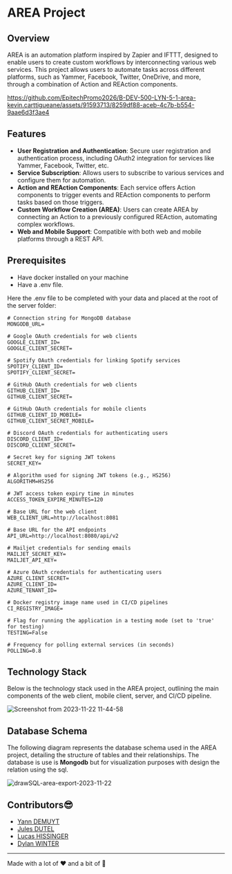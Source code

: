 # AREA Project

## Overview

AREA is an automation platform inspired by Zapier and IFTTT, designed to enable users to create custom workflows by interconnecting various web services. This project allows users to automate tasks across different platforms, such as Yammer, Facebook, Twitter, OneDrive, and more, through a combination of Action and REAction components.

https://github.com/EpitechPromo2026/B-DEV-500-LYN-5-1-area-kevin.carttigueane/assets/91593713/8259df88-aceb-4c7b-b554-9aae6d3f3ae4

## Features

- **User Registration and Authentication**: Secure user registration and authentication process, including OAuth2 integration for services like Yammer, Facebook, Twitter, etc.
- **Service Subscription**: Allows users to subscribe to various services and configure them for automation.
- **Action and REAction Components**: Each service offers Action components to trigger events and REAction components to perform tasks based on those triggers.
- **Custom Workflow Creation (AREA)**: Users can create AREA by connecting an Action to a previously configured REAction, automating complex workflows.
- **Web and Mobile Support**: Compatible with both web and mobile platforms through a REST API.

Prerequisites
-------------

* Have docker installed on your machine
* Have a .env file.

Here the .env file to be completed with your data and placed at the root of the server folder:

```.env
# Connection string for MongoDB database
MONGODB_URL=

# Google OAuth credentials for web clients
GOOGLE_CLIENT_ID=
GOOGLE_CLIENT_SECRET=

# Spotify OAuth credentials for linking Spotify services
SPOTIFY_CLIENT_ID=
SPOTIFY_CLIENT_SECRET=

# GitHub OAuth credentials for web clients
GITHUB_CLIENT_ID=
GITHUB_CLIENT_SECRET=

# GitHub OAuth credentials for mobile clients
GITHUB_CLIENT_ID_MOBILE=
GITHUB_CLIENT_SECRET_MOBILE=

# Discord OAuth credentials for authenticating users
DISCORD_CLIENT_ID=
DISCORD_CLIENT_SECRET=

# Secret key for signing JWT tokens
SECRET_KEY=

# Algorithm used for signing JWT tokens (e.g., HS256)
ALGORITHM=HS256

# JWT access token expiry time in minutes
ACCESS_TOKEN_EXPIRE_MINUTES=120

# Base URL for the web client
WEB_CLIENT_URL=http://localhost:8081

# Base URL for the API endpoints
API_URL=http://localhost:8080/api/v2

# Mailjet credentials for sending emails
MAILJET_SECRET_KEY=
MAILJET_API_KEY=

# Azure OAuth credentials for authenticating users
AZURE_CLIENT_SECRET=
AZURE_CLIENT_ID=
AZURE_TENANT_ID=

# Docker registry image name used in CI/CD pipelines
CI_REGISTRY_IMAGE=

# Flag for running the application in a testing mode (set to 'true' for testing)
TESTING=False

# Frequency for polling external services (in seconds)
POLLING=0.8
```


## Technology Stack

Below is the technology stack used in the AREA project, outlining the main components of the web client, mobile client, server, and CI/CD pipeline.

![Screenshot from 2023-11-22 11-44-58](https://github.com/EpitechPromo2026/B-DEV-500-LYN-5-1-area-kevin.carttigueane/assets/91593713/460b7772-5e55-4c6e-b604-9eccf093b1f3)

## Database Schema

The following diagram represents the database schema used in the AREA project, detailing the structure of tables and their relationships.
The database is use is **Mongodb** but for visualization purposes with design the relation using the sql.

![drawSQL-area-export-2023-11-22](https://github.com/EpitechPromo2026/B-DEV-500-LYN-5-1-area-kevin.carttigueane/assets/91593713/084b12c2-ff67-4061-b014-cb7e69d38365)


## Contributors:sunglasses:

- [Yann DEMUYT](https://github.com/demisIsTired)
- [Jules DUTEL](https://github.com/jvlxz)
- [Lucas HISSINGER](https://github.com/LucasHissinger)
- [Dylan WINTER](https://github.com/DylanWTR)

---

Made with a lot of :heart: and a bit of :brain:
